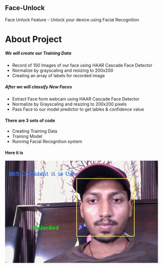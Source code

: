 ## Face-Unlock
Face Unlock Feature - Unlock your device using Facial Recognition

<h1> About Project </h1>

<h5> We will create our Training Data </h5>
<ul>
  <li>Record of 100 Images of our face using HAAR Cascade Face Detector</li>
  <li>Normalize by grayscaling and resizing to 200x200</li>
  <li>Creating an array of labels for recorded image</li>
</ul>

<h5>After we will classify New Faces</h5>
<ul>
  <li> Extract Face form webcam using HAAR Cascade Face Detector </li>
  <li> Normalize by Grayscaling and resizing to 200x200 pixels</li>
  <li> Pass Face to our model predictor to get lables & confidence value</li>
</ul>


<h4> There are 3 sets of code </h4>
<ul>
  <li>Creating Training Data</li>
  <li>Training Model</li>
  <li>Running Facial Recognition system</li>
 </ul>
 
 <h4> Here it is </h4>
 
![](faces/output.png)
